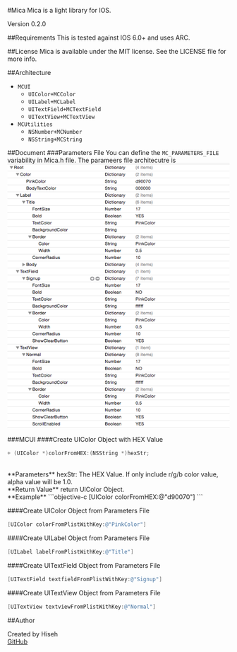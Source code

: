 #Mica
Mica is a light library for IOS. 

Version 0.2.0

##Requirements
This is tested against IOS 6.0+ and uses ARC.

##License
Mica is available under the MIT license. See the LICENSE file for more info.

##Architecture
* `MCUI`
	- `UIColor+MCColor`
	- `UILabel+MCLabel`
	- `UITextField+MCTextField`
	- `UITextView+MCTextView`
* `MCUtilities`
	- `NSNumber+MCNumber`
	- `NSString+MCString`

##Document
###Parameters File
You can define the `MC_PARAMETERS_FILE` variability in Mica.h file. The parameers file architecutre is
![Parameters File Screenshot](/doc/parameters_file_screenshot.png)

###MCUI
####Create UIColor Object with HEX Value
```objective-c
+ (UIColor *)colorFromHEX:(NSString *)hexStr;
```
<br />
**Parameters**
hexStr: The HEX Value. If only include r/g/b color value, alpha value will be 1.0.
<br />
**Return Value**
return UIColor Object.
<br />
**Example**
```objective-c
[UIColor colorFromHEX:@"d90070"]
```

####Create UIColor Object from Parameters File
```objective-c
[UIColor colorFromPlistWithKey:@"PinkColor"]
```

####Create UILabel Object from Parameters File
```objective-c
[UILabel labelFromPlistWithKey:@"Title"]
```

####Create UITextField Object from Parameters File
```objective-c
[UITextField textfieldFromPlistWithKey:@"Signup"]
```

####Create UITextView Object from Parameters File
```objective-c
[UITextView textviewFromPlistWithKey:@"Normal"]
```

##Author

Created by Hiseh<br />
[GitHub](https://github.com/hiseh/Mica.git)


